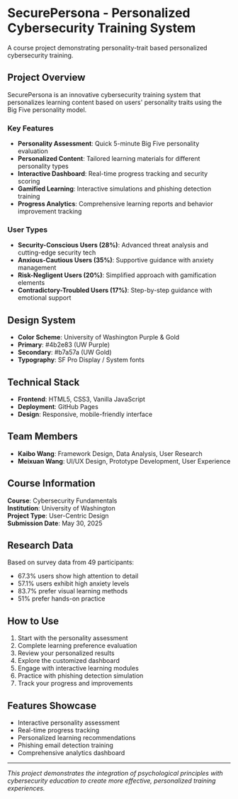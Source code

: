 # SecurePersona - Personalized Cybersecurity Training System

A course project demonstrating personality-trait based personalized cybersecurity training.

##  Project Overview
SecurePersona is an innovative cybersecurity training system that personalizes learning content based on users' personality traits using the Big Five personality model.

### Key Features
-  **Personality Assessment**: Quick 5-minute Big Five personality evaluation
-  **Personalized Content**: Tailored learning materials for different personality types
-  **Interactive Dashboard**: Real-time progress tracking and security scoring
-  **Gamified Learning**: Interactive simulations and phishing detection training
-  **Progress Analytics**: Comprehensive learning reports and behavior improvement tracking

### User Types
- **Security-Conscious Users (28%)**: Advanced threat analysis and cutting-edge security tech
- **Anxious-Cautious Users (35%)**: Supportive guidance with anxiety management
- **Risk-Negligent Users (20%)**: Simplified approach with gamification elements
- **Contradictory-Troubled Users (17%)**: Step-by-step guidance with emotional support

##  Design System
- **Color Scheme**: University of Washington Purple & Gold
- **Primary**: #4b2e83 (UW Purple)
- **Secondary**: #b7a57a (UW Gold)
- **Typography**: SF Pro Display / System fonts

##  Technical Stack
- **Frontend**: HTML5, CSS3, Vanilla JavaScript
- **Deployment**: GitHub Pages
- **Design**: Responsive, mobile-friendly interface

##  Team Members
- **Kaibo Wang**: Framework Design, Data Analysis, User Research
- **Meixuan Wang**: UI/UX Design, Prototype Development, User Experience

##  Course Information
**Course**: Cybersecurity Fundamentals  
**Institution**: University of Washington  
**Project Type**: User-Centric Design  
**Submission Date**: May 30, 2025

##  Research Data
Based on survey data from 49 participants:
- 67.3% users show high attention to detail
- 57.1% users exhibit high anxiety levels
- 83.7% prefer visual learning methods
- 51% prefer hands-on practice

##  How to Use
1. Start with the personality assessment
2. Complete learning preference evaluation
3. Review your personalized results
4. Explore the customized dashboard
5. Engage with interactive learning modules
6. Practice with phishing detection simulation
7. Track your progress and improvements

##  Features Showcase
- Interactive personality assessment
- Real-time progress tracking
- Personalized learning recommendations
- Phishing email detection training
- Comprehensive analytics dashboard

---
*This project demonstrates the integration of psychological principles with cybersecurity education to create more effective, personalized training experiences.*
